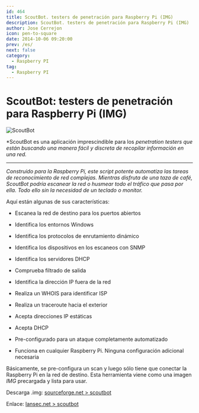 ```yaml
---
id: 464
title: ScoutBot. testers de penetración para Raspberry Pi (IMG)
description: ScoutBot. testers de penetración para Raspberry Pi (IMG)
author: Jose Cerrejon
icon: pen-to-square
date: 2014-10-06 09:20:00
prev: /es/
next: false
category:
  - Raspberry PI
tag:
  - Raspberry PI
---
```


# ScoutBot: testers de penetración para Raspberry Pi (IMG)

![ScoutBot](/images/2014/10/scoutbot.png)

*ScoutBot es una aplicación imprescindible para los *penetration testers que están buscando una manera fácil y discreta de recopilar información en una red.*

- - -
*Construido para la Raspberry Pi, este script potente automatiza las tareas de reconocimiento de red complejas. Mientras disfruta de una taza de café, ScoutBot podría escanear la red o husmear todo el tráfico que pasa por ella. Todo ello sin la necesidad de un teclado o monitor.*


Aquí están algunas de sus características:

* Escanea la red de destino para los puertos abiertos

* Identifica los entornos Windows

* Identifica los protocolos de enrutamiento dinámico

* Identifica los dispositivos en los escaneos con SNMP

* Identifica los servidores DHCP

* Comprueba filtrado de salida

* Identifica la dirección IP fuera de la red

* Realiza un WHOIS para identificar ISP

* Realiza un traceroute hacia el exterior

* Acepta direcciones IP estáticas

* Acepta DHCP

* Pre-configurado para un ataque completamente automatizado

* Funciona en cualquier Raspberry Pi. Ninguna configuración adicional necesaria

Básicamente, se pre-configura un scan y luego sólo tiene que conectar la Raspberry Pi en la red de destino. Esta herramienta viene como una imagen *IMG* precargada y lista para usar.

Descarga .img: [sourceforge.net > scoutbot](http://sourceforge.net/projects/scoutbot/)

Enlace: [lansec.net > scoutbot](http://lansec.net/project/scoutbot/)